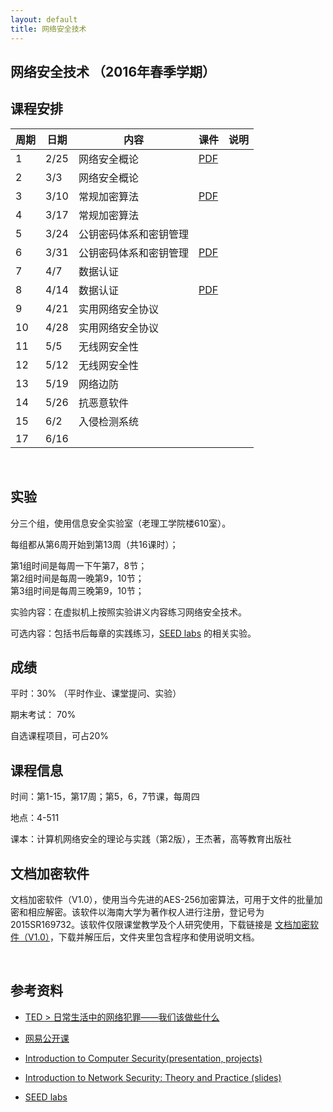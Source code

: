 ```yaml
---
layout: default
title: 网络安全技术
---
```


网络安全技术 （2016年春季学期）
-------------------------------

课程安排
--------

| 周期 | 日期 | 内容                   | 课件                | 说明 |
|------|------|------------------------|---------------------|------|
| 1    | 2/25 | 网络安全概论           | [PDF](Chapter1.pdf) |      |
| 2    | 3/3  | 网络安全概论           |                     |      |
| 3    | 3/10 | 常规加密算法           | [PDF](Chapter2.pdf) |      |
| 4    | 3/17 | 常规加密算法           |                     |      |
| 5    | 3/24 | 公钥密码体系和密钥管理 |                     |      |
| 6    | 3/31 | 公钥密码体系和密钥管理 | [PDF](Chapter3.pdf) |      |
| 7    | 4/7  | 数据认证               |                     |      |
| 8    | 4/14 | 数据认证               | [PDF](Chapter4.pdf) |      |
| 9    | 4/21 | 实用网络安全协议       |                     |      |
| 10   | 4/28 | 实用网络安全协议       |                     |      |
| 11   | 5/5  | 无线网安全性           |                     |      |
| 12   | 5/12 | 无线网安全性           |                     |      |
| 13   | 5/19 | 网络边防               |                     |      |
| 14   | 5/26 | 抗恶意软件             |                     |      |
| 15   | 6/2  | 入侵检测系统           |                     |      |
| 17   | 6/16 |                        |                     |      |

 

实验
----

分三个组，使用信息安全实验室（老理工学院楼610室）。

每组都从第6周开始到第13周（共16课时）；

第1组时间是每周一下午第7，8节；  
第2组时间是每周一晚第9，10节；  
第3组时间是每周三晚第9，10节；

实验内容：在虚拟机上按照实验讲义内容练习网络安全技术。

可选内容：包括书后每章的实践练习，[SEED
labs](http://www.cis.syr.edu/~wedu/seed/labs.html) 的相关实验。

成绩
----

平时：30% （平时作业、课堂提问、实验）

期末考试： 70%

自选课程项目，可占20%

课程信息
--------

时间：第1-15，第17周；第5，6，7节课，每周四

地点：4-511

课本：计算机网络安全的理论与实践（第2版），王杰著，高等教育出版社

文档加密软件
------------

文档加密软件（V1.0），使用当今先进的AES-256加密算法，可用于文件的批量加密和相应解密。该软件以海南大学为著作权人进行注册，登记号为2015SR169732。该软件仅限课堂教学及个人研究使用，下载链接是
[文档加密软件（V1.0）](文档加密软件包.zip)，下载并解压后，文件夹里包含程序和使用说明文档。

 

参考资料
--------

-   [TED \>
    日常生活中的网络犯罪——我们该做些什么](http://open.163.com/movie/2014/3/3/L/M9KC5G9MO_M9KGSBV3L.html)

-   [网易公开课](http://c.open.163.com/search/search.htm?query=%E7%BD%91%E7%BB%9C%E5%AE%89%E5%85%A8)

-   [Introduction to Computer Security(presentation,
    projects)](http://www.securitybook.net/)

-   [Introduction to Network Security: Theory and Practice
    (slides)](http://www.cs.uml.edu/~wang/NetSec/)

-   [SEED labs](http://www.cis.syr.edu/~wedu/seed/labs.html)
